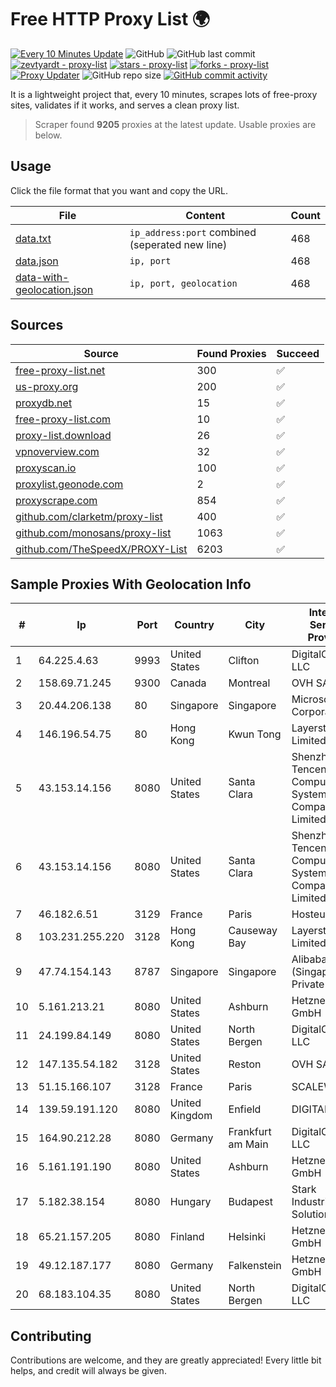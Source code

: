 
# Free HTTP Proxy List 🌍

[![Every 10 Minutes Update](https://github.com/mertguvencli/http-proxy-list/actions/workflows/main.yml/badge.svg?branch=main)](https://github.com/mertguvencli/http-proxy-list/actions/workflows/main.yml)
![GitHub](https://img.shields.io/github/license/mertguvencli/http-proxy-list)
![GitHub last commit](https://img.shields.io/github/last-commit/mertguvencli/http-proxy-list)
[![zevtyardt - proxy-list](https://img.shields.io/static/v1?label=zevtyardt&message=proxy-list&color=blue&logo=github)](https://github.com/zevtyardt/proxy-list "Go to GitHub repo")
[![stars - proxy-list](https://img.shields.io/github/stars/zevtyardt/proxy-list?style=social)](https://github.com/zevtyardt/proxy-list)
[![forks - proxy-list](https://img.shields.io/github/forks/zevtyardt/proxy-list?style=social)](https://github.com/zevtyardt/proxy-list)
[![Proxy Updater](https://github.com/zevtyardt/proxy-list/workflows/Proxy%20Updater/badge.svg)](https://github.com/zevtyardt/proxy-list/actions?query=workflow:"Proxy+Updater")
![GitHub repo size](https://img.shields.io/github/repo-size/zevtyardt/proxy-list)
[![GitHub commit activity](https://img.shields.io/github/commit-activity/m/zevtyardt/proxy-list?logo=commits)](https://github.com/zevtyardt/proxy-list/commits/main)

It is a lightweight project that, every 10 minutes, scrapes lots of free-proxy sites, validates if it works, and serves a clean proxy list.

> Scraper found **9205** proxies at the latest update. Usable proxies are below.

## Usage

Click the file format that you want and copy the URL.

|File|Content|Count|
|----|-------|-----|
|[data.txt](https://raw.githubusercontent.com/mertguvencli/http-proxy-list/main/proxy-list/data.txt)|`ip_address:port` combined (seperated new line)|468|
|[data.json](https://raw.githubusercontent.com/mertguvencli/http-proxy-list/main/proxy-list/data.json)|`ip, port`|468|
|[data-with-geolocation.json](https://raw.githubusercontent.com/mertguvencli/http-proxy-list/main/proxy-list/data-with-geolocation.json)|`ip, port, geolocation`|468|

## Sources

|Source|Found Proxies|Succeed|
|------|-------------|-------|
|[free-proxy-list.net](https://free-proxy-list.net)|300|✅|
|[us-proxy.org](https://www.us-proxy.org)|200|✅|
|[proxydb.net](http://proxydb.net)|15|✅|
|[free-proxy-list.com](https://free-proxy-list.com/?page=&port=&type%5B%5D=http&type%5B%5D=https&up_time=0&search=Search)|10|✅|
|[proxy-list.download](https://www.proxy-list.download/HTTP)|26|✅|
|[vpnoverview.com](https://vpnoverview.com/privacy/anonymous-browsing/free-proxy-servers)|32|✅|
|[proxyscan.io](https://www.proxyscan.io)|100|✅|
|[proxylist.geonode.com](https://proxylist.geonode.com/api/proxy-list?limit=300&page=1&sort_by=lastChecked&sort_type=desc&protocols=http,https)|2|✅|
|[proxyscrape.com](https://api.proxyscrape.com/v2/?request=displayproxies&protocol=http&timeout=10000&country=all&ssl=all&anonymity=all)|854|✅|
|[github.com/clarketm/proxy-list](https://raw.githubusercontent.com/clarketm/proxy-list/master/proxy-list-raw.txt)|400|✅|
|[github.com/monosans/proxy-list](https://raw.githubusercontent.com/monosans/proxy-list/main/proxies/http.txt)|1063|✅|
|[github.com/TheSpeedX/PROXY-List](https://raw.githubusercontent.com/TheSpeedX/PROXY-List/master/http.txt)|6203|✅|


## Sample Proxies With Geolocation Info

|#|Ip|Port|Country|City|Internet Service Provider|
|-|--|----|-------|----|-------------------------|
|1|64.225.4.63|9993|United States|Clifton|DigitalOcean, LLC|
|2|158.69.71.245|9300|Canada|Montreal|OVH SAS|
|3|20.44.206.138|80|Singapore|Singapore|Microsoft Corporation|
|4|146.196.54.75|80|Hong Kong|Kwun Tong|Layerstack Limited|
|5|43.153.14.156|8080|United States|Santa Clara|Shenzhen Tencent Computer Systems Company Limited|
|6|43.153.14.156|8080|United States|Santa Clara|Shenzhen Tencent Computer Systems Company Limited|
|7|46.182.6.51|3129|France|Paris|Hosteur SAS|
|8|103.231.255.220|3128|Hong Kong|Causeway Bay|Layerstack Limited|
|9|47.74.154.143|8787|Singapore|Singapore|Alibaba Cloud (Singapore) Private Limited|
|10|5.161.213.21|8080|United States|Ashburn|Hetzner Online GmbH|
|11|24.199.84.149|8080|United States|North Bergen|DigitalOcean, LLC|
|12|147.135.54.182|3128|United States|Reston|OVH SAS|
|13|51.15.166.107|3128|France|Paris|SCALEWAY|
|14|139.59.191.120|8080|United Kingdom|Enfield|DIGITALOCEAN|
|15|164.90.212.28|8080|Germany|Frankfurt am Main|DigitalOcean, LLC|
|16|5.161.191.190|8080|United States|Ashburn|Hetzner Online GmbH|
|17|5.182.38.154|8080|Hungary|Budapest|Stark Industries Solutions LTD|
|18|65.21.157.205|8080|Finland|Helsinki|Hetzner Online GmbH|
|19|49.12.187.177|8080|Germany|Falkenstein|Hetzner Online GmbH|
|20|68.183.104.35|8080|United States|North Bergen|DigitalOcean, LLC|



## Contributing

Contributions are welcome, and they are greatly appreciated! Every
little bit helps, and credit will always be given.

